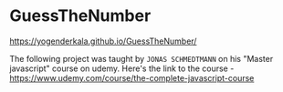 # GuessTheNumber

https://yogenderkala.github.io/GuessTheNumber/











The following project was taught by `JONAS SCHMEDTMANN` on his "Master javascript" course on udemy.
Here's the link to the course - https://www.udemy.com/course/the-complete-javascript-course
